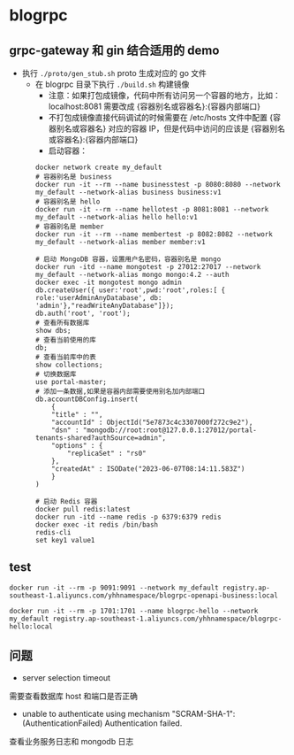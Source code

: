 # blogrpc

## grpc-gateway 和 gin 结合适用的 demo

- 执行 `./proto/gen_stub.sh` proto 生成对应的 go 文件
  - 在 blogrpc 目录下执行 `./build.sh` 构建镜像
    - 注意：如果打包成镜像，代码中所有访问另一个容器的地方，比如：localhost:8081 需要改成 {容器别名或容器名}:{容器内部端口}
    - 不打包成镜像直接代码调试的时候需要在 /etc/hosts 文件中配置 {容器别名或容器名} 对应的容器 IP，但是代码中访问的应该是 {容器别名或容器名}:{容器内部端口}
    - 启动容器：
    ```shell
    docker network create my_default
    # 容器别名是 business
    docker run -it --rm --name businesstest -p 8080:8080 --network my_default --network-alias business business:v1
    # 容器别名是 hello
    docker run -it --rm --name hellotest -p 8081:8081 --network my_default --network-alias hello hello:v1
    # 容器别名是 member
    docker run -it --rm --name membertest -p 8082:8082 --network my_default --network-alias member member:v1
  
    # 启动 MongoDB 容器，设置用户名密码，容器别名是 mongo
    docker run -itd --name mongotest -p 27012:27017 --network my_default --network-alias mongo mongo:4.2 --auth
    docker exec -it mongotest mongo admin
    db.createUser({ user:'root',pwd:'root',roles:[ { role:'userAdminAnyDatabase', db: 'admin'},"readWriteAnyDatabase"]});
    db.auth('root', 'root');
    # 查看所有数据库
    show dbs;
    # 查看当前使用的库
    db;
    # 查看当前库中的表
    show collections;
    # 切换数据库
    use portal-master;
    # 添加一条数据,如果是容器内部需要使用别名加内部端口
    db.accountDBConfig.insert(
        {
        "title" : "",
        "accountId" : ObjectId("5e7873c4c3307000f272c9e2"),
        "dsn" : "mongodb://root:root@127.0.0.1:27012/portal-tenants-shared?authSource=admin",
        "options" : {
            "replicaSet" : "rs0"
        },
        "createdAt" : ISODate("2023-06-07T08:14:11.583Z")
        }
    )
  
    # 启动 Redis 容器
    docker pull redis:latest
    docker run -itd --name redis -p 6379:6379 redis
    docker exec -it redis /bin/bash
    redis-cli
    set key1 value1
    ```
  
## test

```shell
docker run -it --rm -p 9091:9091 --network my_default registry.ap-southeast-1.aliyuncs.com/yhhnamespace/blogrpc-openapi-business:local

docker run -it --rm -p 1701:1701 --name blogrpc-hello --network my_default registry.ap-southeast-1.aliyuncs.com/yhhnamespace/blogrpc-hello:local
```

## 问题

- server selection timeout

需要查看数据库 host 和端口是否正确

- unable to authenticate using mechanism "SCRAM-SHA-1": (AuthenticationFailed) Authentication failed.

查看业务服务日志和 mongodb 日志